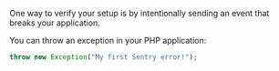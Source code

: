 One way to verify your setup is by intentionally sending an event that breaks your application. 

You can throw an exception in your PHP application:

```php
throw new Exception("My first Sentry error!");
```
